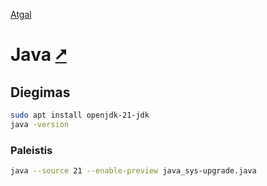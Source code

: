 [Atgal](./readme.md)

# Java [&#x2B67;](https://www.java.com/en/download/help/index.html)

## Diegimas

```bash
sudo apt install openjdk-21-jdk
java -version
```

### Paleistis

```bash
java --source 21 --enable-preview java_sys-upgrade.java
```
